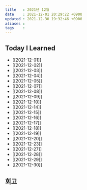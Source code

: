 ```yaml
---
title   : 2021년 12월
date    : 2021-12-01 20:29:22 +0900
updated : 2021-12-30 19:32:46 +0900
aliases : 
tags    : 
---
```

## Today I Learned
- [[2021-12-01]]
- [[2021-12-02]]
- [[2021-12-03]]
- [[2021-12-04]]
- [[2021-12-05]]
- [[2021-12-07]]
- [[2021-12-08]]
- [[2021-12-09]]
- [[2021-12-10]]
- [[2021-12-14]]
- [[2021-12-15]]
- [[2021-12-16]]
- [[2021-12-17]]
- [[2021-12-18]]
- [[2021-12-19]]
- [[2021-12-20]]
- [[2021-12-23]]
- [[2021-12-27]]
- [[2021-12-28]]
- [[2021-12-29]]
- [[2021-12-30]]

## 회고
